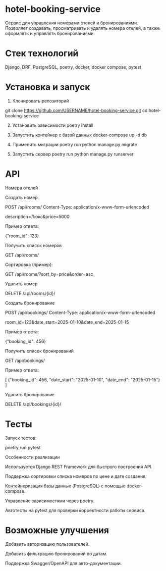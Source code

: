 # hotel-booking-service

Сервис для управления номерами отелей и бронированиями.  
Позволяет создавать, просматривать и удалять номера отелей, а также оформлять и управлять бронированиями.

# Стек технологий

Django, DRF, PostgreSQL, poetry, docker, docker compose, pytest


# Установка и запуск

1. Клонировать репозиторий

git clone https://github.com/USERNAME/hotel-booking-service.git
cd hotel-booking-service

2. Установить зависимости
poetry install

3. Запустить контейнер с базой данных
docker-compose up -d db

4. Применить миграции
poetry run python manage.py migrate

5. Запустить сервер
poetry run python manage.py runserver

# API

Номера отелей

Создать номер

POST /api/rooms/
Content-Type: application/x-www-form-urlencoded

description=Люкс&price=5000


Пример ответа:

{"room_id": 123}


Получить список номеров

GET /api/rooms/


Сортировка (пример):

GET /api/rooms/?sort_by=price&order=asc


Удалить номер

DELETE /api/rooms/{id}/


Создать бронирование

POST /api/bookings/
Content-Type: application/x-www-form-urlencoded

room_id=123&date_start=2025-01-10&date_end=2025-01-15


Пример ответа:

{"booking_id": 456}


Получить список бронирований

GET /api/bookings/


Пример ответа:

[
  {"booking_id": 456, "date_start": "2025-01-10", "date_end": "2025-01-15"}
]

Удалить бронирование

DELETE /api/bookings/{id}/

# Тесты

Запуск тестов:

poetry run pytest

Особенности реализации

Используется Django REST Framework для быстрого построения API.

Поддержка сортировки списка номеров по цене и дате создания.

Контейнеризация базы данных (PostgreSQL) с помощью docker-compose.

Управление зависимостями через poetry.

Автотесты на pytest для проверки корректности работы сервиса.

# Возможные улучшения

Добавить авторизацию пользователей.

Добавить фильтрацию бронирований по датам.

Поддержка Swagger/OpenAPI для авто-документации.


